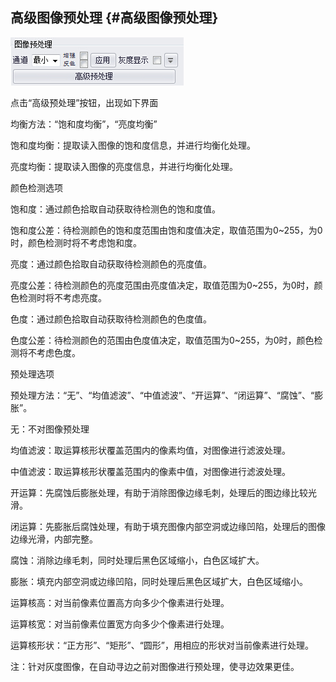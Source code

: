 ## 高级图像预处理 {#高级图像预处理}

![](/assets/图像预处理.jpg)

点击“高级预处理”按钮，出现如下界面

均衡方法：“饱和度均衡”，“亮度均衡”

饱和度均衡：提取读入图像的饱和度信息，并进行均衡化处理。

亮度均衡：提取读入图像的亮度信息，并进行均衡化处理。

颜色检测选项

饱和度：通过颜色拾取自动获取待检测色的饱和度值。

饱和度公差：待检测颜色的饱和度范围由饱和度值决定，取值范围为0~255，为0时，颜色检测时将不考虑饱和度。

亮度：通过颜色拾取自动获取待检测颜色的亮度值。

亮度公差：待检测颜色的亮度范围由亮度值决定，取值范围为0~255，为0时，颜色检测时将不考虑亮度。

色度：通过颜色拾取自动获取待检测颜色的色度值。

色度公差：待检测颜色的范围由色度值决定，取值范围为0~255，为0时，颜色检测将不考虑色度。

预处理选项

预处理方法：“无”、“均值滤波”、“中值滤波”、“开运算”、“闭运算”、“腐蚀”、“膨胀”。

无：不对图像预处理

均值滤波：取运算核形状覆盖范围内的像素均值，对图像进行滤波处理。

中值滤波：取运算核形状覆盖范围内的像素中值，对图像进行滤波处理。

开运算：先腐蚀后膨胀处理，有助于消除图像边缘毛刺，处理后的图边缘比较光滑。

闭运算：先膨胀后腐蚀处理，有助于填充图像内部空洞或边缘凹陷，处理后的图像边缘光滑，内部完整。

腐蚀：消除边缘毛刺，同时处理后黑色区域缩小，白色区域扩大。

膨胀：填充内部空洞或边缘凹陷，同时处理后黑色区域扩大，白色区域缩小。

运算核高：对当前像素位置高方向多少个像素进行处理。

运算核宽：对当前像素位置宽方向多少个像素进行处理。

运算核形状：“正方形”、“矩形”、“圆形”，用相应的形状对当前像素进行处理。

注：针对灰度图像，在自动寻边之前对图像进行预处理，使寻边效果更佳。

